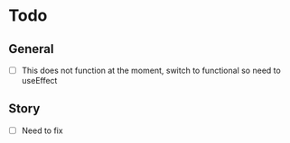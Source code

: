 # Todo

## General

- [ ] This does not function at the moment, switch to functional so need to useEffect

## Story

- [ ] Need to fix
